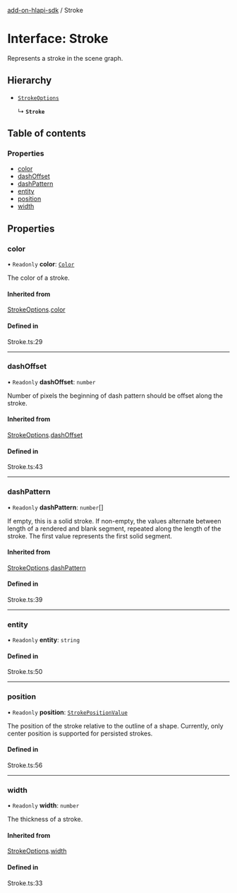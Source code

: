[add-on-hlapi-sdk](../overview.md) / Stroke

# Interface: Stroke

Represents a stroke in the scene graph.

## Hierarchy

- [`StrokeOptions`](StrokeOptions.md)

  ↳ **`Stroke`**

## Table of contents

### Properties

- [color](Stroke.md#color)
- [dashOffset](Stroke.md#dashOffset)
- [dashPattern](Stroke.md#dashPattern)
- [entity](Stroke.md#entity)
- [position](Stroke.md#position)
- [width](Stroke.md#width)

## Properties

### <a id="color" name="color"></a> color

• `Readonly` **color**: [`Color`](../classes/Color.md)

The color of a stroke.

#### Inherited from

[StrokeOptions](StrokeOptions.md).[color](StrokeOptions.md#color)

#### Defined in

Stroke.ts:29

___

### <a id="dashOffset" name="dashOffset"></a> dashOffset

• `Readonly` **dashOffset**: `number`

Number of pixels the beginning of dash pattern should be offset along the stroke.

#### Inherited from

[StrokeOptions](StrokeOptions.md).[dashOffset](StrokeOptions.md#dashOffset)

#### Defined in

Stroke.ts:43

___

### <a id="dashPattern" name="dashPattern"></a> dashPattern

• `Readonly` **dashPattern**: `number`[]

If empty, this is a solid stroke.
If non-empty, the values alternate between length of a rendered and blank segment,
repeated along the length of the stroke. The first value represents the first solid segment.

#### Inherited from

[StrokeOptions](StrokeOptions.md).[dashPattern](StrokeOptions.md#dashPattern)

#### Defined in

Stroke.ts:39

___

### <a id="entity" name="entity"></a> entity

• `Readonly` **entity**: `string`

#### Defined in

Stroke.ts:50

___

### <a id="position" name="position"></a> position

• `Readonly` **position**: [`StrokePositionValue`](../enums/StrokePositionValue.md)

The position of the stroke relative to the outline of a shape.
Currently, only center position is supported for persisted strokes.

#### Defined in

Stroke.ts:56

___

### <a id="width" name="width"></a> width

• `Readonly` **width**: `number`

The thickness of a stroke.

#### Inherited from

[StrokeOptions](StrokeOptions.md).[width](StrokeOptions.md#width)

#### Defined in

Stroke.ts:33

